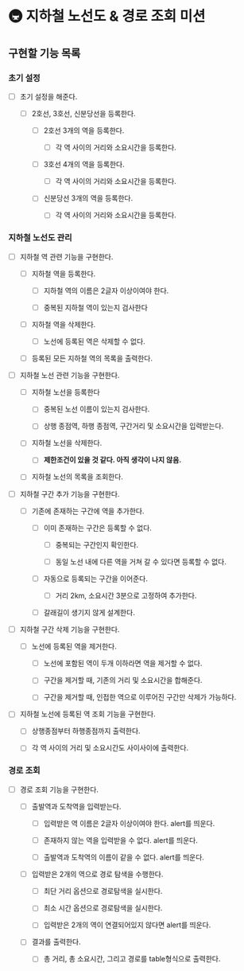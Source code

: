 # 🚇 지하철 노선도 & 경로 조회 미션

## 구현할 기능 목록

### 초기 설정

- [ ] 초기 설정을 해준다.

  - [ ] 2호선, 3호선, 신분당선을 등록한다.

    - [ ] 2호선 3개의 역을 등록한다.

      - [ ] 각 역 사이의 거리와 소요시간을 등록한다.

    - [ ] 3호선 4개의 역을 등록한다.

      - [ ] 각 역 사이의 거리와 소요시간을 등록한다.

    - [ ] 신분당선 3개의 역을 등록한다.

      - [ ] 각 역 사이의 거리와 소요시간을 등록한다.

### 지하철 노선도 관리

- [ ] 지하철 역 관련 기능을 구현한다.

  - [ ] 지하철 역을 등록한다.

    - [ ] 지하철 역의 이름은 2글자 이상이여야 한다.

    - [ ] 중복된 지하철 역이 있는지 검사한다

  - [ ] 지하철 역을 삭제한다.

    - [ ] 노선에 등록된 역은 삭제할 수 없다.

  - [ ] 등록된 모든 지하철 역의 목록을 출력한다.

- [ ] 지하철 노선 관련 기능을 구현한다.

  - [ ] 지하철 노선을 등록한다

    - [ ] 중복된 노선 이름이 있는지 검사한다.

    - [ ] 상행 종점역, 하행 종점역, 구간거리 및 소요시간을 입력받는다.

  - [ ] 지하철 노선을 삭제한다.

    - [ ] **제한조건이 있을 것 같다. 아직 생각이 나지 않음.**

  - [ ] 지하철 노선의 목록을 조회한다.

- [ ] 지하철 구간 추가 기능을 구현한다.

  - [ ] 기존에 존재하는 구간에 역을 추가한다.

    - [ ] 이미 존재하는 구간은 등록할 수 없다.

      - [ ] 중복되는 구간인지 확인한다.

      - [ ] 동일 노선 내에 다른 역을 거쳐 갈 수 있다면 등록할 수 없다.

    - [ ] 자동으로 등록되는 구간을 이어준다.

      - [ ] 거리 2km, 소요시간 3분으로 고정하여 추가한다.

    - [ ] 갈래길이 생기지 않게 설계한다.

- [ ] 지하철 구간 삭제 기능을 구현한다.

  - [ ] 노선에 등록된 역을 제거한다.

    - [ ] 노선에 포함된 역이 두개 이하라면 역을 제거할 수 없다.

    - [ ] 구간을 제거할 때, 기존의 거리 및 소요시간을 합해준다.

    - [ ] 구간을 제거할 때, 인접한 역으로 이루어진 구간만 삭제가 가능하다.

- [ ] 지하철 노선에 등록된 역 조회 기능을 구현한다.

  - [ ] 상행종점부터 하행종점까지 출력한다.

  - [ ] 각 역 사이의 거리 및 소요시간도 사이사이에 출력한다.

### 경로 조회

- [ ] 경로 조회 기능을 구현한다.

  - [ ] 출발역과 도착역을 입력받는다.

    - [ ] 입력받은 역 이름은 2글자 이상이여야 한다. alert를 띄운다.

    - [ ] 존재하지 않는 역을 입력받을 수 없다. alert를 띄운다.

    - [ ] 출발역과 도착역의 이름이 같을 수 없다. alert를 띄운다.

  - [ ] 입력받은 2개의 역으로 경로 탐색을 수행한다.

    - [ ] 최단 거리 옵션으로 경로탐색을 실시한다.

    - [ ] 최소 시간 옵션으로 경로탐색을 실시한다.

    - [ ] 입력받은 2개의 역이 연결되어있지 않다면 alert를 띄운다.

  - [ ] 결과를 출력한다.

    - [ ] 총 거리, 총 소요시간, 그리고 경로를 table형식으로 출력한다.
